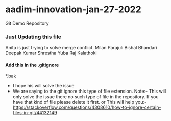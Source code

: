 # aadim-innovation-jan-27-2022
Git Demo Repository

### Just Updating this file
Anita is just trying to solve merge conflict. 
Milan Parajuli
Bishal Bhandari
Deepak  Kumar  Shrestha
Yuba Raj Kalathoki


#### Add this in the .gitignore
*.bak
- I hope his will solve the issue
- We are saying to the git ignore this type of file extension.
Note:- This will only solve the issue there no such type of file in the repository.
If you have that kind of file please delete it first.
or
This will help you:- 
https://stackoverflow.com/questions/4308610/how-to-ignore-certain-files-in-git/44132149
